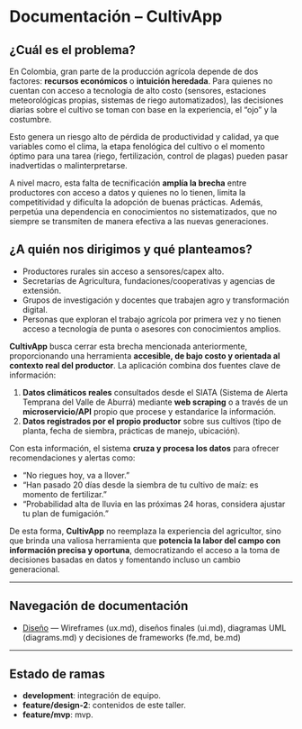 # Documentación – CultivApp

## ¿Cuál es el problema?
En Colombia, gran parte de la producción agrícola depende de dos factores: **recursos económicos** o **intuición heredada**. Para quienes no cuentan con acceso a tecnología de alto costo (sensores, estaciones meteorológicas propias, sistemas de riego automatizados), las decisiones diarias sobre el cultivo se toman con base en la experiencia, el “ojo” y la costumbre.

Esto genera un riesgo alto de pérdida de productividad y calidad, ya que variables como el clima, la etapa fenológica del cultivo o el momento óptimo para una tarea (riego, fertilización, control de plagas) pueden pasar inadvertidas o malinterpretarse.

A nivel macro, esta falta de tecnificación **amplía la brecha** entre productores con acceso a datos y quienes no lo tienen, limita la competitividad y dificulta la adopción de buenas prácticas. Además, perpetúa una dependencia en conocimientos no sistematizados, que no siempre se transmiten de manera efectiva a las nuevas generaciones.



## ¿A quién nos dirigimos y qué planteamos?
- Productores rurales sin acceso a sensores/capex alto.
- Secretarías de Agricultura, fundaciones/cooperativas y agencias de extensión.
- Grupos de investigación y docentes que trabajen agro y transformación digital.
- Personas que exploran el trabajo agrícola por primera vez y no tienen acceso a tecnología de punta o asesores con conocimientos amplios.

**CultivApp** busca cerrar esta brecha mencionada anteriormente, proporcionando una herramienta **accesible, de bajo costo y orientada al contexto real del productor**. La aplicación combina dos fuentes clave de información:
1. **Datos climáticos reales** consultados desde el SIATA (Sistema de Alerta Temprana del Valle de Aburrá) mediante **web scraping** o a través de un **microservicio/API** propio que procese y estandarice la información.
2. **Datos registrados por el propio productor** sobre sus cultivos (tipo de planta, fecha de siembra, prácticas de manejo, ubicación).

Con esta información, el sistema **cruza y procesa los datos** para ofrecer recomendaciones y alertas como:
- “No riegues hoy, va a llover.”
- “Han pasado 20 días desde la siembra de tu cultivo de maíz: es momento de fertilizar.”
- “Probabilidad alta de lluvia en las próximas 24 horas, considera ajustar tu plan de fumigación.”

De esta forma, **CultivApp** no reemplaza la experiencia del agricultor, sino que brinda una valiosa herramienta que **potencia la labor del campo con información precisa y oportuna**, democratizando el acceso a la toma de decisiones basadas en datos y fomentando incluso un cambio generacional.

---

## Navegación de documentación

- [Diseño](design/index.md) — Wireframes (ux.md), diseños finales (ui.md), diagramas UML (diagrams.md) y decisiones de frameworks (fe.md, be.md)

---

## Estado de ramas
- **development**: integración de equipo.
- **feature/design-2**: contenidos de este taller.
- **feature/mvp**: mvp. 

